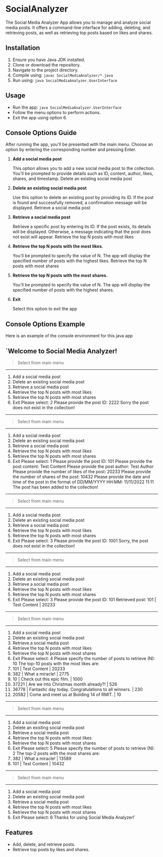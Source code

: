 # SocialAnalyzer

The Social Media Analyzer App allows you to manage and analyze social media posts. It offers a command-line interface for adding, deleting, and retrieving posts, as well as retrieving top posts based on likes and shares.

## Installation

1. Ensure you have Java JDK installed.
2. Clone or download the repository.
3. Navigate to the project directory.
4. Compile using: `javac SocialMediaAnalyzer/*.java`
5. Run using: `java SocialMediaAnalyzer.UserInterface`

## Usage

- Run the app: `java SocialMediaAnalyzer.UserInterface`
- Follow the menu options to perform actions.
- Exit the app using option 6.

## Console Options Guide
After running the app, you'll be presented with the main menu. Choose an option by entering the corresponding number and pressing Enter.

1. <b>Add a social media post</b>

    This option allows you to add a new social media post to the collection.
    You'll be prompted to provide details such as ID, content, author, likes, shares, and timestamp.
    Delete an existing social media post

2. <b>Delete an existing social media post</b>

    Use this option to delete an existing post by providing its ID.
    If the post is found and successfully removed, a confirmation message will be displayed.
    Retrieve a social media post

3. <b>Retrieve a social media post</b>

    Retrieve a specific post by entering its ID.
    If the post exists, its details will be displayed. Otherwise, a message indicating that the post does not exist will appear.
    Retrieve the top N posts with most likes

4. <b>Retrieve the top N posts with the most likes.</b>

    You'll be prompted to specify the value of N.
    The app will display the specified number of posts with the highest likes.
    Retrieve the top N posts with most shares

5. <b>Retrieve the top N posts with the most shares.</b>

    You'll be prompted to specify the value of N.
    The app will display the specified number of posts with the highest shares.

6. <b>Exit</b>

    Select this option to exit the app

## Console Options Example
Here is an example of the console environment for this java app
<br/>

`Welcome to Social Media Analyzer!
---------------------------------------------------
> Select from main menu
----------------------------------------------------
1) Add a social media post
2) Delete an existing social media post
3) Retrieve a social media post
4) Retrieve the top N posts with most likes
5) Retrieve the top N posts with most shares
6) Exit
Please select: 2
Please provide the post ID: 2222
Sorry the post does not exist in the collection!
---------------------------------------------------
> Select from main menu
----------------------------------------------------
1) Add a social media post
2) Delete an existing social media post
3) Retrieve a social media post
4) Retrieve the top N posts with most likes
5) Retrieve the top N posts with most shares
6) Exit
Please select: 1
Please provide the post ID: 101
Please provide the post content: Test Content
Please provide the post author: Test Author
Please provide the number of likes of the post: 20233
Please provide the number of shares of the post: 10432
Please provide the date and time of the post in the format of DD/MM/YYYY HH:MM: 11/11/2022 11:11
The post has been added to the collection!
---------------------------------------------------
> Select from main menu
----------------------------------------------------
1) Add a social media post
2) Delete an existing social media post
3) Retrieve a social media post
4) Retrieve the top N posts with most likes
5) Retrieve the top N posts with most shares
6) Exit
Please select: 3
Please provide the post ID: 1001
Sorry, the post does not exist in the collection!
---------------------------------------------------
> Select from main menu
----------------------------------------------------
1) Add a social media post
2) Delete an existing social media post
3) Retrieve a social media post
4) Retrieve the top N posts with most likes
5) Retrieve the top N posts with most shares
6) Exit
Please select: 3
Please provide the post ID: 101
Retrieved post: 101 | Test Content | 20233
---------------------------------------------------
> Select from main menu
----------------------------------------------------
1) Add a social media post
2) Delete an existing social media post
3) Retrieve a social media post
4) Retrieve the top N posts with most likes
5) Retrieve the top N posts with most shares
6) Exit
Please select: 4
Please specify the number of posts to retrieve (N): 10
The top-10 posts with the most likes are:
1) 101 | Test Content | 20233
2) 382 | What a miracle! | 2775
3) 10 | Check out this epic film. | 1000
4) 37221 | Are we into Christmas month already?! | 526
5) 36778 | Fantastic day today. Congratulations to all winners. | 230
6) 20582 | Come and meet us at Building 14 of RMIT. | 10
---------------------------------------------------
> Select from main menu
----------------------------------------------------
1) Add a social media post
2) Delete an existing social media post
3) Retrieve a social media post
4) Retrieve the top N posts with most likes
5) Retrieve the top N posts with most shares
6) Exit
Please select: 5
Please specify the number of posts to retrieve (N): 2
The top-2 posts with the most shares are:
1) 382 | What a miracle! | 13589
2) 101 | Test Content | 10432
---------------------------------------------------
> Select from main menu
----------------------------------------------------
1) Add a social media post
2) Delete an existing social media post
3) Retrieve a social media post
4) Retrieve the top N posts with most likes
5) Retrieve the top N posts with most shares
6) Exit
Please select: 6
Thanks for using Social Media Analyzer!`


## Features

- Add, delete, and retrieve posts.
- Retrieve top posts by likes and shares.